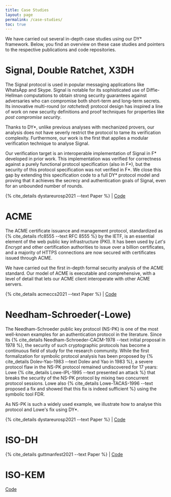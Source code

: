 ```yaml
---
title: Case Studies
layout: page
permalink: /case-studies/
toc: true
---
```


We have carried out several in-depth case studies using our DY\* framework. Below, you find an overview on these case studies and pointers to the respective publications and code repositories.

# Signal, Double Ratchet, X3DH

The Signal protocol is used in popular messaging applications like
WhatsApp and Skype. Signal is notable for its sophisticated use of
Diffie-Hellman computations to obtain strong security guarantees
against adversaries who can compromise both short-term and long-term
secrets. Its innovative multi-round (or *ratcheted*) protocol design
has inspired a line of work on new security definitions and proof
techniques for properties like *post compromise security*.

Thanks to DY\*, unlike previous analyses with mechanized provers, our
analysis does not have severly restrict the protocol to tame its
verification complexity. Furthermore, our work is the first that
applies a modular verification technique to analyse Signal.

Our verification target is an interoperable implementation of Signal
in F\* developed in prior work. This implementation was verified for
correctness against a purely functional protocol specification (also
in F\*), but the security of this protocol specification was not
verified in F\*. We close this gap by extending this specification code
to a full DY\* protocol model and proving that it achieves the secrecy
and authentication goals of Signal, even for an unbounded number of
rounds.

{% cite_details dystareurosp2021 --text Paper %} |
[Code](https://github.com/reprosec/dolev-yao-star)

# ACME

The ACME certificate issuance and management protocol, standardized as
{% cite_details rfc8555 --text RFC 8555 %} by the IETF, is an essential
element of the web public key infrastructure (PKI). It has been used
by *Let's Encrypt* and other certification authorities to issue over a
billion certificates, and a majority of HTTPS connections are now
secured with certificates issued through ACME. 

We have carried out the first in-depth formal security analysis of the
ACME standard. Our model of ACME is executable and comprehensive, with
a level of detail that lets our ACME client interoperate with other
ACME servers.

{% cite_details acmeccs2021 --text Paper %} |
[Code](https://github.com/REPROSEC/acme-case-study)

# Needham-Schroeder(-Lowe)

The Needham-Schroeder public key protocol (NS-PK) is one of the most
well-known examples for an authentication protocol in the
literature. Since its {% cite_details Needham-Schroeder-CACM-1978 --text
initial proposal in 1978 %}, the security of such cryptographic
protocols has become a continuous field of study for the research
community. While the first formalization for symbolic protocol
analysis has been proposed by {% cite_details Dolev-Yao-1983 --text
Dolev and Yao in 1983 %}, a severe protocol flaw in the NS-PK protocol
remained undiscovered for 17 years: Lowe {% cite_details Lowe-IPL-1995
--text presented an attack %} that breaks the security of the NS-PK
protocol by mixing two concurrent protocol sessions. Lowe also {%
cite_details Lowe-TACAS-1996 --text proposed a fix and showed that this
fix is indeed sufficient %} using the symbolic tool FDR.

As NS-PK is such a widely used example, we illustrate how to analyse
this protocol and Lowe's fix using DY\*.

{% cite_details dystareurosp2021 --text Paper %} |
[Code](https://github.com/reprosec/dolev-yao-star)

# ISO-DH

{% cite_details guttmanfest2021 --text Paper %} |
[Code](https://github.com/REPROSEC/dolev-yao-star/tree/festschrift-guttman)

# ISO-KEM

[Code](https://github.com/reprosec/dolev-yao-star/tree/master/iso-kem)
